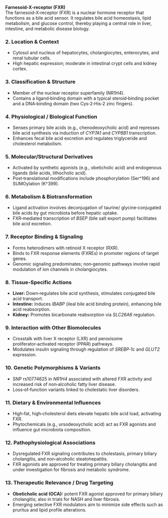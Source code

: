 **Farnesoid‑X‑receptor (FXR)**  
The farnesoid‑X‑receptor (FXR) is a nuclear hormone receptor that functions as a bile acid sensor. It regulates bile acid homeostasis, lipid metabolism, and glucose control, thereby playing a central role in liver, intestine, and metabolic disease biology.

### 2. Location & Context  
- Cytosol and nucleus of hepatocytes, cholangiocytes, enterocytes, and renal tubular cells.  
- High hepatic expression; moderate in intestinal crypt cells and kidney cortex.

### 3. Classification & Structure  
- Member of the nuclear receptor superfamily (NR1H4).  
- Contains a ligand‑binding domain with a typical steroid‑binding pocket and a DNA‑binding domain (two Cys‑2‑His‑2 zinc fingers).

### 4. Physiological / Biological Function  
- Senses primary bile acids (e.g., chenodeoxycholic acid) and represses bile acid synthesis via induction of *CYP7A1* and *CYP8B1* transcription.  
- Enhances fecal bile acid excretion and regulates triglyceride and cholesterol metabolism.

### 5. Molecular/Structural Derivatives  
- Activated by synthetic agonists (e.g., obeticholic acid) and endogenous ligands (bile acids, lithocholic acid).  
- Post‑translational modifications include phosphorylation (Ser^196) and SUMOylation (K^399).

### 6. Metabolism & Biotransformation  
- Ligand activation involves deconjugation of taurine/ glycine‑conjugated bile acids by gut microbiota before hepatic uptake.  
- FXR‑mediated transcription of *BSEP* (bile salt export pump) facilitates bile acid excretion.

### 7. Receptor Binding & Signaling  
- Forms heterodimers with retinoid X receptor (RXR).  
- Binds to FXR response elements (FXREs) in promoter regions of target genes.  
- Genomic signaling predominates; non‑genomic pathways involve rapid modulation of ion channels in cholangiocytes.

### 8. Tissue‑Specific Actions  
- **Liver:** Down‑regulates bile acid synthesis, stimulates conjugated bile acid transport.  
- **Intestine:** Induces *IBABP* (ileal bile acid binding protein), enhancing bile acid reabsorption.  
- **Kidney:** Promotes bicarbonate reabsorption via *SLC26A6* regulation.

### 9. Interaction with Other Biomolecules  
- Crosstalk with liver X receptor (LXR) and peroxisome proliferator‑activated receptor (PPAR) pathways.  
- Modulates insulin signaling through regulation of *SREBP‑1c* and *GLUT2* expression.

### 10. Genetic Polymorphisms & Variants  
- SNP rs10774625 in *NR1H4* associated with altered FXR activity and increased risk of non‑alcoholic fatty liver disease.  
- Loss‑of‑function variants linked to cholestatic liver disorders.

### 11. Dietary & Environmental Influences  
- High‑fat, high‑cholesterol diets elevate hepatic bile acid load, activating FXR.  
- Phytochemicals (e.g., ursodeoxycholic acid) act as FXR agonists and influence gut microbiota composition.

### 12. Pathophysiological Associations  
- Dysregulated FXR signaling contributes to cholestasis, primary biliary cholangitis, and non‑alcoholic steatohepatitis.  
- FXR agonists are approved for treating primary biliary cholangitis and under investigation for fibrosis and metabolic syndrome.

### 13. Therapeutic Relevance / Drug Targeting  
- **Obeticholic acid (OCA):** potent FXR agonist approved for primary biliary cholangitis; also in trials for NASH and liver fibrosis.  
- Emerging selective FXR modulators aim to minimize side effects such as pruritus and lipid profile alterations.